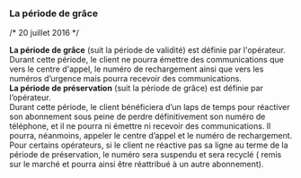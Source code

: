 
### La période de grâce 

/* 20 juillet 2016 */

**La période de grâce** (suit la période de validité) est définie par l'opérateur.  
Durant cette période, le client ne pourra émettre des communications que vers le centre d'appel, le numéro de rechargement ainsi que vers les numéros d’urgence mais pourra recevoir des communications.  
**La période de préservation** (suit la période de grâce) est définie par l’opérateur.  
Durant cette période, le client bénéficiera d’un laps de temps pour réactiver son abonnement sous peine de perdre définitivement son numéro de téléphone, et il ne pourra ni émettre ni recevoir des communications. Il pourra, néanmoins, appeler le centre d’appel et le numéro de rechargement.  
Pour certains opérateurs, si le client ne réactive pas sa ligne au terme de la période de préservation, le numéro sera suspendu et sera recyclé ( remis sur le marché et pourra ainsi être réattribué à un autre abonnement).